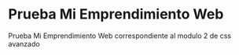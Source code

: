 # Prueba Mi Emprendimiento Web
Prueba Mi Emprendimiento Web correspondiente al modulo 2 de css avanzado
